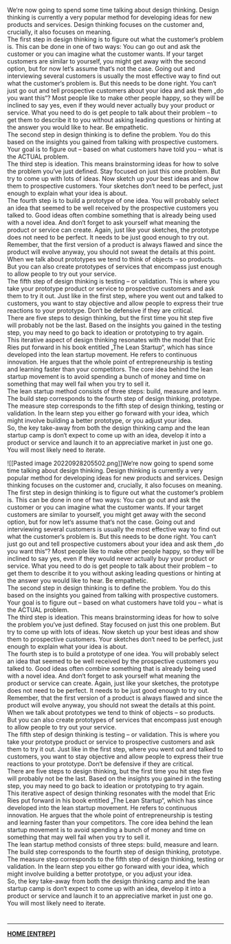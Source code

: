 We‘re now going to spend some time talking about design thinking. Design thinking is currently a very popular method for developing ideas for new products and services. Design thinking focuses on the customer and, crucially, it also focuses on meaning.  
The first step in design thinking is to figure out what the customer‘s problem is. This can be done in one of two ways: You can go out and ask the customer or you can imagine what the customer wants. If your target customers are similar to yourself, you might get away with the second option, but for now let‘s assume that‘s not the case. Going out and interviewing several customers is usually the most effective way to find out what the customer‘s problem is. But this needs to be done right. You can‘t just go out and tell prospective customers about your idea and ask them „do you want this“? Most people like to make other people happy, so they will be inclined to say yes, even if they would never actually buy your product or service. What you need to do is get people to talk about their problem – to get them to describe it to you without asking leading questions or hinting at the answer you would like to hear. Be empathetic.  
The second step in design thinking is to define the problem. You do this based on the insights you gained from talking with prospective customers. Your goal is to figure out – based on what customers have told you – what is the ACTUAL problem.  
The third step is ideation. This means brainstorming ideas for how to solve the problem you‘ve just defined. Stay focused on just this one problem. But try to come up with lots of ideas. Now sketch up your best ideas and show them to prospective customers. Your sketches don‘t need to be perfect, just enough to explain what your idea is about.  
The fourth step is to build a prototype of one idea. You will probably select an idea that seemed to be well received by the prospective customers you talked to. Good ideas often combine something that is already being used with a novel idea. And don‘t forget to ask yourself what meaning the product or service can create. Again, just like your sketches, the prototype does not need to be perfect. It needs to be just good enough to try out.  
Remember, that the first version of a product is always flawed and since the product will evolve anyway, you should not sweat the details at this point. When we talk about prototypes we tend to think of objects – so products. But you can also create prototypes of services that encompass just enough to allow people to try out your service.  
The fifth step of design thinking is testing – or validation. This is where you take your prototype product or service to prospective customers and ask them to try it out. Just like in the first step, where you went out and talked to customers, you want to stay objective and allow people to express their true reactions to your prototype. Don‘t be defensive if they are critical.  
There are five steps to design thinking, but the first time you hit step five will probably not be the last. Based on the insights you gained in the testing step, you may need to go back to ideation or prototyping to try again.  
This iterative aspect of design thinking resonates with the model that Eric Ries put forward in his book entitled „The Lean Startup“, which has since developed into the lean startup movement. He refers to continuous innovation. He argues that the whole point of entrepreneurship is testing and learning faster than your competitors. The core idea behind the lean startup movement is to avoid spending a bunch of money and time on something that may well fail when you try to sell it.  
The lean startup method consists of three steps: build, measure and learn. The build step corresponds to the fourth step of design thinking, prototype. The measure step corresponds to the fifth step of design thinking, testing or validation. In the learn step you either go forward with your idea, which might involve building a better prototype, or you adjust your idea.  
So, the key take-away from both the design thinking camp and the lean startup camp is don‘t expect to come up with an idea, develop it into a product or service and launch it to an appreciative market in just one go. You will most likely need to iterate.

![[Pasted image 20220928205502.png]]We‘re now going to spend some time talking about design thinking. Design thinking is currently a very popular method for developing ideas for new products and services. Design thinking focuses on the customer and, crucially, it also focuses on meaning.  
The first step in design thinking is to figure out what the customer‘s problem is. This can be done in one of two ways: You can go out and ask the customer or you can imagine what the customer wants. If your target customers are similar to yourself, you might get away with the second option, but for now let‘s assume that‘s not the case. Going out and interviewing several customers is usually the most effective way to find out what the customer‘s problem is. But this needs to be done right. You can‘t just go out and tell prospective customers about your idea and ask them „do you want this“? Most people like to make other people happy, so they will be inclined to say yes, even if they would never actually buy your product or service. What you need to do is get people to talk about their problem – to get them to describe it to you without asking leading questions or hinting at the answer you would like to hear. Be empathetic.  
The second step in design thinking is to define the problem. You do this based on the insights you gained from talking with prospective customers. Your goal is to figure out – based on what customers have told you – what is the ACTUAL problem.  
The third step is ideation. This means brainstorming ideas for how to solve the problem you‘ve just defined. Stay focused on just this one problem. But try to come up with lots of ideas. Now sketch up your best ideas and show them to prospective customers. Your sketches don‘t need to be perfect, just enough to explain what your idea is about.  
The fourth step is to build a prototype of one idea. You will probably select an idea that seemed to be well received by the prospective customers you talked to. Good ideas often combine something that is already being used with a novel idea. And don‘t forget to ask yourself what meaning the product or service can create. Again, just like your sketches, the prototype does not need to be perfect. It needs to be just good enough to try out.  
Remember, that the first version of a product is always flawed and since the product will evolve anyway, you should not sweat the details at this point. When we talk about prototypes we tend to think of objects – so products. But you can also create prototypes of services that encompass just enough to allow people to try out your service.  
The fifth step of design thinking is testing – or validation. This is where you take your prototype product or service to prospective customers and ask them to try it out. Just like in the first step, where you went out and talked to customers, you want to stay objective and allow people to express their true reactions to your prototype. Don‘t be defensive if they are critical.  
There are five steps to design thinking, but the first time you hit step five will probably not be the last. Based on the insights you gained in the testing step, you may need to go back to ideation or prototyping to try again.  
This iterative aspect of design thinking resonates with the model that Eric Ries put forward in his book entitled „The Lean Startup“, which has since developed into the lean startup movement. He refers to continuous innovation. He argues that the whole point of entrepreneurship is testing and learning faster than your competitors. The core idea behind the lean startup movement is to avoid spending a bunch of money and time on something that may well fail when you try to sell it.  
The lean startup method consists of three steps: build, measure and learn. The build step corresponds to the fourth step of design thinking, prototype. The measure step corresponds to the fifth step of design thinking, testing or validation. In the learn step you either go forward with your idea, which might involve building a better prototype, or you adjust your idea.  
So, the key take-away from both the design thinking camp and the lean startup camp is don‘t expect to come up with an idea, develop it into a product or service and launch it to an appreciative market in just one go. You will most likely need to iterate.

# 
---
**[HOME [ENTREP]](ENTREP101.md)**